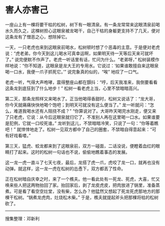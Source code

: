 # 害人亦害己

一座山上有一棵将要干枯的松树，树下有一眼清泉。有一条龙常常来这眼清泉前喝水久而久之，这棵树担心这眼泉被龙喝干，自己干枯的身躯更支持不了几天，便对这条龙有了憎恶之心，想除掉它。

一天，一只老虎也来到这眼泉前喝水，松树顿时想了个恶毒的主意。于是便对老虎说：“虎老弟，你今天到这儿喝水可真幸运啊，如果明天待一天等后天来可就坏了。” 说完便默不作声了。老虎一听话里有话，忙问为什么。“老弟呀，” 松树装模作样地说：“你不知道，这眼泉是龙大王的专用水。它说过：‘如果谁敢擅自来这眼泉喝一口水，我便一爪子抓死它。’” 说完象真的似的，“唉” 地叹了一口气。

老虎一听，气得大声咆哮，震得整座山都在顫抖：“哼，后天我准来，我倒要看看这条龙到底狂到了什么地步！” 松树一看老虎上当，心里不禁暗暗高兴。

第二天，那条龙照样又来喝水了。正当他喝得香甜时，松树又说话了：“龙大哥，你今天就痛痛快快地喝个饱吧；到明天可就没有这么便当了。” 龙一听就问：“怎么，难道我喝水还有人阻挠不成？” “你算说对了。大哥昨天喝完水刚走，便又来了只老虎，它说：从今后这眼泉就归它了，不准别人再在这里喝一口水。如果谁要是犯例，它就一口咬死谁。” 龙听到这儿，不禁暗暗冷笑，只说了一句：“你等着瞧吧！” 就悻悻地走了。松树一见双方都中了自己的圈套，不禁暗自得意起来：“可有好戏看喽。”

第三天，猛虎、蛟龙都来到了这眼泉前，双方一碰面，二话没说，便瞪着血红的眼睛打了起来。这时的松树一句话也不说，偷偷地瞧着事态的发展。

这一龙一虎一直斗了七天七夜，最后，龙搭了虎一爪，虎咬了龙一口，就再也没有动弹。就这样，这一龙一虎在松树的怂恿下，双方都丟了性命。

正在松树暗自庆幸之时，来了一个樵夫。他一看此处有一死龙、死虎，大喜，忙又唤来些人把这两物抬回了家。抬回家后，剥了龙皮虎皮，把肉放进了锅里，准备蒸煮。可是看了看空空灶堂，没有柴，怎么办？他猛然又想起了死龙死虎那地方的那棵干松树。“锅煮龙虎肉，灶烧松木柴。” 于是，樵夫就提起斧头把那棵将枯的松树砍了。

---

搜集整理：邓新利